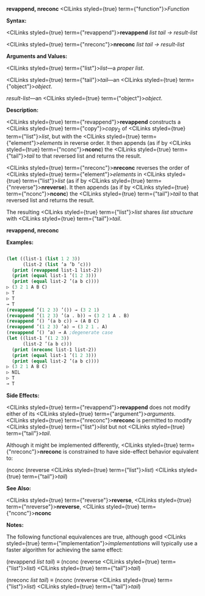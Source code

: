 **revappend, nreconc** <ClLinks styled={true} term={"function"}><i>Function</i></ClLinks> 



**Syntax:** 



<ClLinks styled={true} term={"revappend"}><b>revappend</b></ClLinks> *list tail → result-list* 



<ClLinks styled={true} term={"nreconc"}><b>nreconc</b></ClLinks> *list tail → result-list* 



**Arguments and Values:** 



<ClLinks styled={true} term={"list"}><i>list</i></ClLinks>—a *proper list*. 



<ClLinks styled={true} term={"tail"}><i>tail</i></ClLinks>—an <ClLinks styled={true} term={"object"}><i>object</i></ClLinks>. 



*result-list*—an <ClLinks styled={true} term={"object"}><i>object</i></ClLinks>. 



**Description:** 



<ClLinks styled={true} term={"revappend"}><b>revappend</b></ClLinks> constructs a <ClLinks styled={true} term={"copy"}><i>copy</i></ClLinks><sub>2</sub> of <ClLinks styled={true} term={"list"}><i>list</i></ClLinks>, but with the <ClLinks styled={true} term={"element"}><i>elements</i></ClLinks> in reverse order. It then appends (as if by <ClLinks styled={true} term={"nconc"}><b>nconc</b></ClLinks>) the <ClLinks styled={true} term={"tail"}><i>tail</i></ClLinks> to that reversed list and returns the result. 



<ClLinks styled={true} term={"nreconc"}><b>nreconc</b></ClLinks> reverses the order of <ClLinks styled={true} term={"element"}><i>elements</i></ClLinks> in <ClLinks styled={true} term={"list"}><i>list</i></ClLinks> (as if by <ClLinks styled={true} term={"nreverse"}><b>nreverse</b></ClLinks>). It then appends (as if by <ClLinks styled={true} term={"nconc"}><b>nconc</b></ClLinks>) the <ClLinks styled={true} term={"tail"}><i>tail</i></ClLinks> to that reversed list and returns the result. 



The resulting <ClLinks styled={true} term={"list"}><i>list</i></ClLinks> shares *list structure* with <ClLinks styled={true} term={"tail"}><i>tail</i></ClLinks>. 







 



 



**revappend, nreconc** 



**Examples:**
```lisp

(let ((list-1 (list 1 2 3)) 
      (list-2 (list ’a ’b ’c))) 
  (print (revappend list-1 list-2)) 
  (print (equal list-1 ’(1 2 3))) 
  (print (equal list-2 ’(a b c)))) 
▷ (3 2 1 A B C) 
▷ T 
▷ T 
→ T 
(revappend ’(1 2 3) ’()) → (3 2 1) 
(revappend ’(1 2 3) ’(a . b)) → (3 2 1 A . B) 
(revappend ’() ’(a b c)) → (A B C) 
(revappend ’(1 2 3) ’a) → (3 2 1 . A) 
(revappend ’() ’a) → A ;degenerate case 
(let ((list-1 ’(1 2 3)) 
      (list-2 ’(a b c))) 
  (print (nreconc list-1 list-2)) 
  (print (equal list-1 ’(1 2 3))) 
  (print (equal list-2 ’(a b c)))) 
▷ (3 2 1 A B C) 
▷ NIL 
▷ T 
→ T 

```
**Side Effects:** 



<ClLinks styled={true} term={"revappend"}><b>revappend</b></ClLinks> does not modify either of its <ClLinks styled={true} term={"argument"}><i>arguments</i></ClLinks>. <ClLinks styled={true} term={"nreconc"}><b>nreconc</b></ClLinks> is permitted to modify <ClLinks styled={true} term={"list"}><i>list</i></ClLinks> but not <ClLinks styled={true} term={"tail"}><i>tail</i></ClLinks>. 



Although it might be implemented differently, <ClLinks styled={true} term={"nreconc"}><b>nreconc</b></ClLinks> is constrained to have side-effect behavior equivalent to: 



(nconc (nreverse <ClLinks styled={true} term={"list"}><i>list</i></ClLinks>) <ClLinks styled={true} term={"tail"}><i>tail</i></ClLinks>) 



**See Also:** 



<ClLinks styled={true} term={"reverse"}><b>reverse</b></ClLinks>, <ClLinks styled={true} term={"nreverse"}><b>nreverse</b></ClLinks>, <ClLinks styled={true} term={"nconc"}><b>nconc</b></ClLinks> 



**Notes:** 



The following functional equivalences are true, although good <ClLinks styled={true} term={"implementation"}><i>implementations</i></ClLinks> will typically use a faster algorithm for achieving the same effect: 







 



 



(revappend *list tail*) *≡* (nconc (reverse <ClLinks styled={true} term={"list"}><i>list</i></ClLinks>) <ClLinks styled={true} term={"tail"}><i>tail</i></ClLinks>) 



(nreconc *list tail*) *≡* (nconc (nreverse <ClLinks styled={true} term={"list"}><i>list</i></ClLinks>) <ClLinks styled={true} term={"tail"}><i>tail</i></ClLinks>) 



